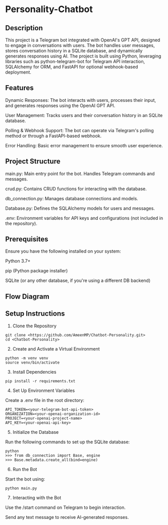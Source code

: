 # Personality-Chatbot


## Description

This project is a Telegram bot integrated with OpenAI's GPT API, designed to engage in conversations with users. The bot handles user messages, stores conversation history in a SQLite database, and dynamically generates responses using AI. The project is built using Python, leveraging libraries such as python-telegram-bot for Telegram API interaction, SQLAlchemy for ORM, and FastAPI for optional webhook-based deployment.


## Features

Dynamic Responses: The bot interacts with users, processes their input, and generates responses using the OpenAI GPT API.

User Management: Tracks users and their conversation history in an SQLite database.

Polling & Webhook Support: The bot can operate via Telegram's polling method or through a FastAPI-based webhook.

Error Handling: Basic error management to ensure smooth user experience.


## Project Structure

main.py: Main entry point for the bot. Handles Telegram commands and messages.

crud.py: Contains CRUD functions for interacting with the database.

db_connection.py: Manages database connections and models.

Database.py: Defines the SQLAlchemy models for users and messages.

.env: Environment variables for API keys and configurations (not included in the repository).


## Prerequisites

Ensure you have the following installed on your system:

Python 3.7+

pip (Python package installer)

SQLite (or any other database, if you're using a different DB backend)


## Flow Diagram



## Setup Instructions

1. Clone the Repository

```
git clone <https://github.com/AmeenMP/Chatbot-Personality.git>
cd <Chatbot-Personality>
```

2. Create and Activate a Virtual Environment

```
python -m venv venv
source venv/bin/activate
```

3. Install Dependencies

```
pip install -r requirements.txt
```

4. Set Up Environment Variables

Create a .env file in the root directory:

```
API_TOKEN=<your-telegram-bot-api-token>
ORGANIZATION=<your-openai-organization-id>
PROJECT=<your-openai-project-name>
API_KEY=<your-openai-api-key>
```

5. Initialize the Database

Run the following commands to set up the SQLite database:

```
python
>>> from db_connection import Base, engine
>>> Base.metadata.create_all(bind=engine)
```

6. Run the Bot

Start the bot using:

```
python main.py
```

7. Interacting with the Bot

Use the /start command on Telegram to begin interaction.

Send any text message to receive AI-generated responses.





